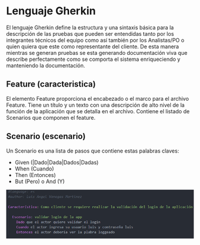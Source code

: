 # Lenguaje Gherkin

El lenguaje Gherkin define la estructura y una sintaxis básica para la descripción de las pruebas que pueden ser 
entendidas tanto por los integrantes técnicos del equipo como así también por los Analistas/PO o quien quiera que 
este como representante del cliente. De esta manera mientras se generan pruebas se esta generando documentación 
viva que describe perfectamente como se comporta el sistema enriqueciendo y manteniendo la documentación.

## Feature (caracteristica)
El elemento Feature proporciona el encabezado o el marco para el archivo Feature. Tiene un título y un texto con 
una descripción de alto nivel de la función de la aplicación que se detalla en el archivo. Contiene el listado de 
Scenarios que componen el feature.



## Scenario (escenario)
Un Scenario es una lista de pasos que contiene estas palabras claves:

  * Given (|Dado|Dada|Dados|Dadas)
  * When  (Cuando)
  * Then  (Entonces)
  * But   (Pero) o And (Y)


![escenariodeprueba](/screenshots/escenariodeprueba.png)



